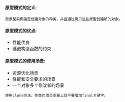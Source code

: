 #### 原型模式的定义:
``用原型实例指定创建对象的种类，并且通过拷贝这些原型创建新的对象。``

#### 原型模式的优点:
* 性能优良
* 逃避构造函数的约束

#### 原型模式的使用场景:
* 资源优化场景
* 性能和安全要求的场景
* 一个对象多个修改者的场景

```使用clone方法，在类的成员变量上就不要增加final关键字。```

